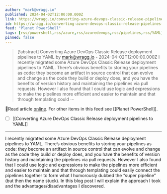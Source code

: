 ```yaml
---
author: "mark@wragg.io"
published: 2024-04-02T12:00:00.000Z
link: https://wragg.io/converting-azure-devops-classic-release-pipelines-to-yaml/
id: https://wragg.io/converting-azure-devops-classic-release-pipelines-to-yaml
feed: "Planet PowerShell"
tags: [rss/powershell,rss/azure,rss/azuredevops,rss/pipelines,rss/YAML]
pinned: false
---
```

> [!abstract] Converting Azure DevOps Classic Release deployment pipelines to YAML by mark@wragg.io - 2024-04-02T12:00:00.000Z
> I recently migrated some Azure DevOps Classic Release deployment pipelines to YAML. There’s obvious benefits to storing your pipelines as code: they become an artifact in source control that can evolve and change as the code they build or deploy does, and you have the benefits of version history and maintaining the pipelines via pull requests. However I also found that I could use logic and expressions to make the pipelines more efficient and easier to maintain and that through templating could ⋯

🔗Read article [online](https://wragg.io/converting-azure-devops-classic-release-pipelines-to-yaml/). For other items in this feed see [[Planet PowerShell]].

- [ ] [[Converting Azure DevOps Classic Release deployment pipelines to YAML]]
- - -
I recently migrated some Azure DevOps Classic Release deployment pipelines to YAML. There’s obvious benefits to storing your pipelines as code: they become an artifact in source control that can evolve and change as the code they build or deploy does, and you have the benefits of version history and maintaining the pipelines via pull requests. However I also found that I could use logic and expressions to make the pipelines more efficient and easier to maintain and that through templating could easily connect the pipelines together to form what I humorously dubbed the “super pipeline” (but then the name stuck). In this blog post I will explain the approach I took and the advantages/disadvantages I discovered.
